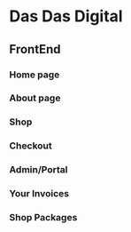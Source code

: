 # Das Das Digital 

## FrontEnd

### Home page
### About page
### Shop
### Checkout
### Admin/Portal
### Your Invoices
### Shop Packages